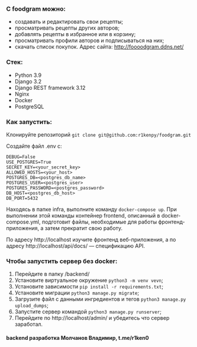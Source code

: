 ### С foodgram можно:
- создавать и редактировать свои рецепты;
- просматривать рецепты других авторов;
- добавлять рецепты в избранное или в корзину;
- просматривать профили авторов и подписываться на них;
- скачать список покупок.
Адрес сайта: http://foooodgram.ddns.net/

### Стек:
- Python 3.9
- Django 3.2
- Django REST framework 3.12
- Nginx
- Docker
- PostgreSQL


### Как запустить:
Клонируйте репозиторий `git clone git@github.com:r1kenpy/foodgram.git`

Создайте файл .env с:
```
DEBUG=False
USE_POSTGRES=True
SECRET_KEY=<your_secret_key>
ALLOWED_HOSTS=<your_host>
POSTGRES_DB=<postgres_db_name>
POSTGRES_USER=<postgres_user>
POSTGRES_PASSWORD=<postgres_password>
DB_HOST=<postgres_db_host>
DB_PORT=5432
```

Находясь в папке infra, выполните команду `docker-compose up`. 
При выполнении этой команды контейнер frontend, описанный в docker-compose.yml, подготовит файлы, необходимые для работы фронтенд-приложения, а затем прекратит свою работу.

По адресу http://localhost изучите фронтенд веб-приложения, а по адресу http://localhost/api/docs/ — спецификацию API.

### Чтобы запустить сервер без docker:
1. Перейдите в папку /backend/
2. Установите виртуальное окружение `python3 -m venv vevn`;
3. Установите зависимости `pip install -r requirements.txt`;
4. Установите миграции `python3 manage.py migrate`;
5. Загрузите файл с данными ингредиентов и тегов `python3 manage.py upload_dumps`;
5. Запустите сервер командой `python3 manage.py runserver`;
6. Перейдите по http://localhost/admin/ и убедитесь что сервер заработал.



#### backend разработка Молчанов Владимир, t.me/r1ken0